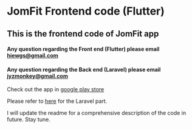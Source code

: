 # JomFit Frontend code (Flutter)

## This is the frontend code of JomFit app

#### Any question regarding the Front end (Flutter) please email hiewgs@gmail.com

#### Any question regarding the Back end (Laravel) please email jyzmonkey@gmail.com

Check out the app in [google play store](https://play.google.com/store/apps/details?id=com.utm.jomfit)

Please refer to [here](https://github.com/geesoon/JomFit_App_Backend) for the Laravel part.

I will update the readme for a comprehensive description of the code in future. Stay tune.
